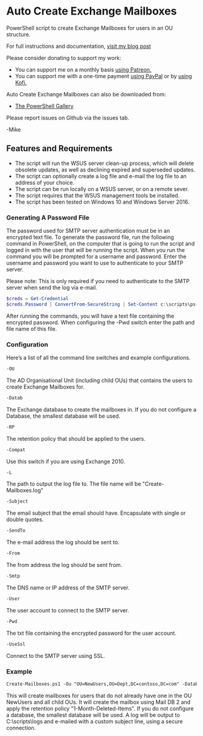 # Auto Create Exchange Mailboxes

PowerShell script to create Exchange Mailboxes for users in an OU structure.

For full instructions and documentation, [visit my blog post](https://gal.vin/posts/powershell-create-mailboxes)

Please consider donating to support my work:

* You can support me on a monthly basis [using Patreon.](https://www.patreon.com/mikegalvin)
* You can support me with a one-time payment [using PayPal](https://www.paypal.me/digressive) or by [using Kofi.](https://ko-fi.com/mikegalvin)

Auto Create Exchange Mailboxes can also be downloaded from:

* [The PowerShell Gallery](https://www.powershellgallery.com/packages/Create-Mailboxes)

Please report issues on Github via the issues tab.

-Mike

## Features and Requirements

* The script will run the WSUS server clean-up process, which will delete obsolete updates, as well as declining expired and superseded updates.
* The script can optionally create a log file and e-mail the log file to an address of your choice.
* The script can be run locally on a WSUS server, or on a remote sever.
* The script requires that the WSUS management tools be installed.
* The script has been tested on Windows 10 and Windows Server 2016.

### Generating A Password File

The password used for SMTP server authentication must be in an encrypted text file. To generate the password file, run the following command in PowerShell, on the computer that is going to run the script and logged in with the user that will be running the script. When you run the command you will be prompted for a username and password. Enter the username and password you want to use to authenticate to your SMTP server.

Please note: This is only required if you need to authenticate to the SMTP server when send the log via e-mail.

``` powershell
$creds = Get-Credential
$creds.Password | ConvertFrom-SecureString | Set-Content c:\scripts\ps-script-pwd.txt
```

After running the commands, you will have a text file containing the encrypted password. When configuring the -Pwd switch enter the path and file name of this file.

### Configuration

Here’s a list of all the command line switches and example configurations.

``` txt
-OU
```

The AD Organisational Unit (including child OUs) that contains the users to create Exchange Mailboxes for.

``` txt
-Datab
```

The Exchange database to create the mailboxes in. If you do not configure a Database, the smallest database will be used.

``` txt
-RP
```

The retention policy that should be applied to the users.

``` txt
-Compat
```

Use this switch if you are using Exchange 2010.

``` txt
-L
```

The path to output the log file to. The file name will be "Create-Mailboxes.log"

``` txt
-Subject
```

The email subject that the email should have. Encapsulate with single or double quotes.

``` txt
-SendTo
```

The e-mail address the log should be sent to.

``` txt
-From
```

The from address the log should be sent from.

``` txt
-Smtp
```

The DNS name or IP address of the SMTP server.

``` txt
-User
```

The user account to connect to the SMTP server.

``` txt
-Pwd
```

The txt file containing the encrypted password for the user account.

``` txt
-UseSsl
```

Connect to the SMTP server using SSL.

### Example

``` txt
Create-Mailboxes.ps1 -Ou "OU=NewUsers,OU=Dept,DC=contoso,DC=com" -Datab "Mail DB 2" -Rp "1-Month-Deleted-Items" -L C:\scripts\logs -Subject 'Server: Created Mailboxes' -Sendto me@contoso.com -From Exch01@contoso.com -Smtp smtp-mail.outlook.com -User Exch01@contoso.com -Pwd P@ssw0rd -UseSsl
```

This will create mailboxes for users that do not already have one in the OU NewUsers and all child OUs. It will create the mailbox using Mail DB 2 and apply the retention policy "1-Month-Deleted-Items". If you do not configure a database, the smallest database will be used. A log will be output to C:\scripts\logs and e-mailed with a custom subject line, using a secure connection.
